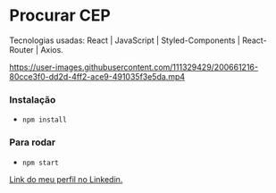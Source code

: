 # Procurar CEP

Tecnologias usadas: React | JavaScript | Styled-Components | React-Router | Axios.

https://user-images.githubusercontent.com/111329429/200661216-80cce3f0-dd2d-4ff2-ace9-491035f3e5da.mp4

### Instalação
- `npm install`

### Para rodar 
- `npm start`

[Link do meu perfil no Linkedin.](https://www.linkedin.com/in/felipe-moises-4a1b58248/) 
